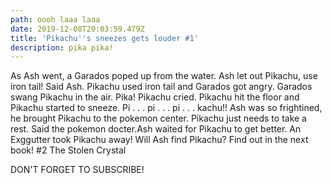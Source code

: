```yaml
---
path: oooh laaa laaa
date: 2019-12-08T20:03:59.479Z
title: 'Pikachu''s sneezes gets louder #1'
description: pika pika!
---
```

As Ash went, a Garados poped up from the water. Ash let out Pikachu, use iron tail! Said Ash. Pikachu used iron tail and Garados got angry. Garados swang Pikachu in the air. Pika! Pikachu cried. Pikachu hit the floor and Pikachu started to sneeze. Pi . . . pi . . . pi . . . kachu!! Ash was so frightined, he brought Pikachu to the pokemon center. Pikachu just needs to take a rest. Said the pokemon docter.Ash waited for Pikachu to get better. An Exggutter took Pikachu away! Will Ash find Pikachu? Find out in the next book! #2 The Stolen Crystal

DON'T FORGET TO SUBSCRIBE!
